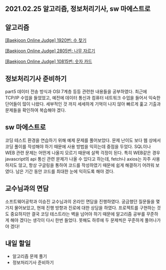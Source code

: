 ## 2021.02.25 알고리즘, 정보처리기사, sw 마에스트로

## 알고리즘

[[Baekjoon Online Judge] 1920번: 수 찾기](https://hyeonic.tistory.com/146)

[[Baekjoon Online Judge] 2805번: 나무 자르기](https://hyeonic.tistory.com/147)

[[Baekjoon Online Judge] 10815번: 숫자 카드](https://hyeonic.tistory.com/148)

## 정보처리기사 준비하기
part5 데이터 전송 방식과 OSI 7계층 등등 관련한 내용들을 공부하였다. 최근에 TCP/IP 수업을 들었었고, 예전에 데이터 통신과 컴퓨터 네트워크 수업을 들어서 익숙한 단어들이 많이 나왔다. 세부적인 것 까지 세세하게 기억이 나지 않아 빠르게 훑고 기출과 문제들을 확인하여 복습해야 겠다.

## sw 마에스트로 
코딩 테스트 환경을 연습하기 위해 예제 문제를 풀어보았다. 문제 난이도 보다 웹 상에서 코딩 풀이를 작성해야 하기 때문에 사용 방법을 익히는데 중점을 두었다. SQL이나 WEB 관련 문제는 어떤게 나올지 모르기 때문에 살짝 걱정이 된다. 특히 WEB같은 경우 javascript의 api 통신 관련 문제가 나올 수 있다고 하는데, fetch나 axios는 자주 사용하지도 않고, 항상 구글링을 통하여 코드를 작성하였기 때문에 쉽게 해결하기 어려워 보였다. 남은 기간 동안 코드를 최대한 눈에 익히도록 해야 겠다.

## 교수님과의 면담
소프트웨어공학과 이승진 교수님과의 온라인 면담을 진행하였다. 궁금했던 질문들을 몇 가지 물어보았고, 현재 진행 방향과 진로에 대한 상담을 하였다. 프로젝트를 구현하는 것도 중요하지만 결국 코딩 테스트라는 벽을 넘어야 하기 때문에 알고리즘 공부를 꾸준하게 해야 겠다는 생각이 다시 한번 들었다. 못해도 하루에 두 문제씩은 꾸준하게 풀어나가야 겠다!

## 내일 할일
 - 알고리즘 문제 풀기
 - 정보처리기사 준비하기